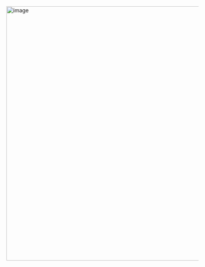 <img width="666" alt="image" src="https://github.com/user-attachments/assets/7d86d4b7-2e64-4f66-a745-80fb3b89f979" />
